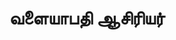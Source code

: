 ---
layout: tagpage
title: "வளையாபதி ஆசிரியர்"
tag: வளையாபதி ஆசிரியர்
description: "வளையாபதி ஆசிரியர் தொடர்புடைய நூல்கள்/கட்டுரைகள்"
robots: noindex
---